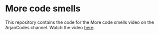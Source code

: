 # More code smells

This repository contains the code for the More code smells video on the ArjanCodes channel. Watch the video [here](https://youtu.be/zmWf_cHyo8s).